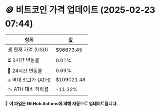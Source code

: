 # 🪙 비트코인 가격 업데이트 (2025-02-23 07:44)

| 항목                | 값 |
|--------------------|----------------|
| 💰 현재 가격 (USD) | $96673.45 |
| ⏳ 1시간 변동률    | 0.01% |
| 📆 24시간 변동률   | 0.69% |
| 🔝 역대 최고가 (ATH) | $109021.48 |
| 📉 ATH 대비 하락률 | -11.32% |

🔄 **이 파일은 GitHub Actions에 의해 자동으로 업데이트됩니다.**
